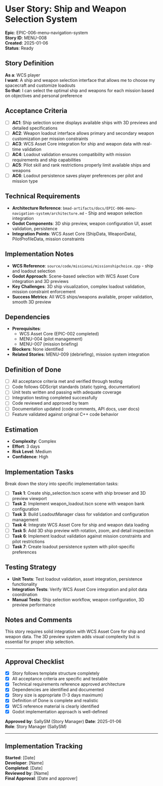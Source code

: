 # User Story: Ship and Weapon Selection System

**Epic**: EPIC-006-menu-navigation-system  
**Story ID**: MENU-008  
**Created**: 2025-01-06  
**Status**: Ready

## Story Definition
**As a**: WCS player  
**I want**: A ship and weapon selection interface that allows me to choose my spacecraft and customize loadouts  
**So that**: I can select the optimal ship and weapons for each mission based on objectives and personal preference

## Acceptance Criteria
- [ ] **AC1**: Ship selection scene displays available ships with 3D previews and detailed specifications
- [ ] **AC2**: Weapon loadout interface allows primary and secondary weapon customization per mission constraints
- [ ] **AC3**: WCS Asset Core integration for ship and weapon data with real-time validation
- [ ] **AC4**: Loadout validation ensures compatibility with mission requirements and ship capabilities
- [ ] **AC5**: Pilot skill and rank restrictions properly limit available ships and weapons
- [ ] **AC6**: Loadout persistence saves player preferences per pilot and mission type

## Technical Requirements
- **Architecture Reference**: `bmad-artifacts/docs/EPIC-006-menu-navigation-system/architecture.md` - Ship and weapon selection integration
- **Godot Components**: 3D ship preview, weapon configuration UI, asset validation, persistence
- **Integration Points**: WCS Asset Core (ShipData, WeaponData), PilotProfileData, mission constraints

## Implementation Notes
- **WCS Reference**: `source/code/missionui/missionshipchoice.cpp` - ship and loadout selection
- **Godot Approach**: Scene-based selection with WCS Asset Core integration and 3D previews
- **Key Challenges**: 3D ship visualization, complex loadout validation, mission constraint enforcement
- **Success Metrics**: All WCS ships/weapons available, proper validation, smooth 3D preview

## Dependencies
- **Prerequisites**: 
  - WCS Asset Core (EPIC-002 completed)
  - MENU-004 (pilot management)
  - MENU-007 (mission briefing)
- **Blockers**: None identified
- **Related Stories**: MENU-009 (debriefing), mission system integration

## Definition of Done
- [ ] All acceptance criteria met and verified through testing
- [ ] Code follows GDScript standards (static typing, documentation)
- [ ] Unit tests written and passing with adequate coverage
- [ ] Integration testing completed successfully
- [ ] Code reviewed and approved by team
- [ ] Documentation updated (code comments, API docs, user docs)
- [ ] Feature validated against original C++ code behavior

## Estimation
- **Complexity**: Complex
- **Effort**: 3 days
- **Risk Level**: Medium
- **Confidence**: High

## Implementation Tasks
Break down the story into specific implementation tasks:
- [ ] **Task 1**: Create ship_selection.tscn scene with ship browser and 3D preview viewport
- [ ] **Task 2**: Implement weapon_loadout.tscn scene with weapon bank configuration
- [ ] **Task 3**: Build LoadoutManager class for validation and configuration management
- [ ] **Task 4**: Integrate WCS Asset Core for ship and weapon data loading
- [ ] **Task 5**: Add 3D ship preview with rotation, zoom, and detail inspection
- [ ] **Task 6**: Implement loadout validation against mission constraints and pilot restrictions
- [ ] **Task 7**: Create loadout persistence system with pilot-specific preferences

## Testing Strategy
- **Unit Tests**: Test loadout validation, asset integration, persistence functionality
- **Integration Tests**: Verify WCS Asset Core integration and pilot data coordination
- **Manual Tests**: Ship selection workflow, weapon configuration, 3D preview performance

## Notes and Comments
This story requires solid integration with WCS Asset Core for ship and weapon data. The 3D preview system adds visual complexity but is essential for proper ship selection.

---

## Approval Checklist
- [x] Story follows template structure completely
- [x] All acceptance criteria are specific and testable
- [x] Technical requirements reference approved architecture
- [x] Dependencies are identified and documented
- [x] Story size is appropriate (1-3 days maximum)
- [x] Definition of Done is complete and realistic
- [x] WCS reference material is clearly identified
- [x] Godot implementation approach is well-defined

**Approved by**: SallySM (Story Manager) **Date**: 2025-01-06  
**Role**: Story Manager (SallySM)

---

## Implementation Tracking
**Started**: [Date]  
**Developer**: [Name]  
**Completed**: [Date]  
**Reviewed by**: [Name]  
**Final Approval**: [Date and approver]